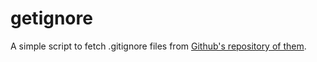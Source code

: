 getignore
=========

A simple script to fetch .gitignore files from [Github's repository of them](https://github.com/github/gitignore).


